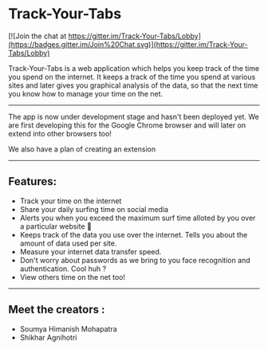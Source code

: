 # Track-Your-Tabs

[![Join the chat at https://gitter.im/Track-Your-Tabs/Lobby](https://badges.gitter.im/Join%20Chat.svg)](https://gitter.im/Track-Your-Tabs/Lobby)

Track-Your-Tabs is a web application which helps you keep track of the time you spend on the internet. It keeps a track of the time you spend at various sites and later gives you graphical analysis of the data, so that the next time you know how to manage your time on the net.

______________

The app is now under development stage and hasn't been deployed yet. We are first developing this for the Google Chrome browser and will later on extend into other browsers too!

We also have a plan of creating an extension
____
## Features:
 - Track your time on the internet 
 - Share your daily surfing time on social media
 - Alerts you when you exceed the maximum surf time alloted by you over a particular website :bell:
 - Keeps track of the data you use over the internet. Tells you about the amount of data used per site.
 - Measure your internet data transfer speed.
 - Don't worry about passwords as we bring to you face recognition and authentication. Cool huh ?
 - View others time on the net too!

__________

## Meet the creators :
 - Soumya Himanish Mohapatra
 - Shikhar Agnihotri
